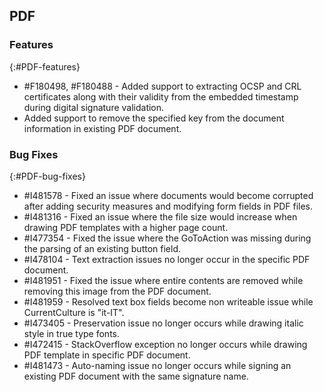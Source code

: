 ## PDF 

### Features 
{:#PDF-features}

* \#F180498, \#F180488 - Added support to extracting OCSP and CRL certificates along with their validity from the embedded timestamp during digital signature validation.
* Added support to remove the specified key from the document information in existing PDF document.

### Bug Fixes 
{:#PDF-bug-fixes} 

* \#I481578 -	Fixed an issue where documents would become corrupted after adding security measures and modifying form fields in PDF files.
* \#I481316 -	Fixed an issue where the file size would increase when drawing PDF templates with a higher page count.
* \#I477354 -	Fixed the issue where the GoToAction was missing during the parsing of an existing button field.
* \#I478104 -	Text extraction issues no longer occur in the specific PDF document.
* \#I481951 -   Fixed the issue where entire contents are removed while removing this image from the PDF document.
* \#I481959 -   Resolved text box fields become non writeable issue while CurrentCulture is "it-IT".
* \#I473405 -   Preservation issue no longer occurs while drawing italic style in true type fonts.
* \#I472415 -   StackOverflow exception no longer occurs while drawing PDF template in specific PDF document.
* \#I481473 -   Auto-naming issue no longer occurs while signing an existing PDF document with the same signature name.
